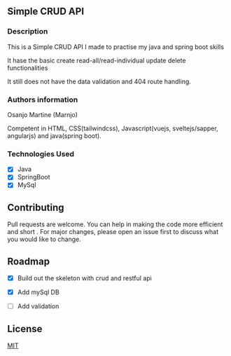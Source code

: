 ## Simple CRUD API

### Description

This is a Simple CRUD API I made to practise my java and spring boot skills

It hase the basic create read-all/read-individual update delete functionalities

It still does not have the data validation and 404 route handling.

### Authors information

 Osanjo Martine (Marnjo)

 Competent in HTML, CSS(tailwindcss), Javascript(vuejs, sveltejs/sapper, angularjs) and java(spring boot).


### Technologies Used
- [x] Java
- [x] SpringBoot
- [x] MySql

## Contributing
Pull requests are welcome. You can help in making the code more efficient and short . For major changes, please open an issue first to discuss what you would like to change.

## Roadmap
- [x] Build out the skeleton with crud and restful api
- [x] Add mySql DB
- [ ] Add validation


## License
[MIT](https://choosealicense.com/licenses/mit/)
